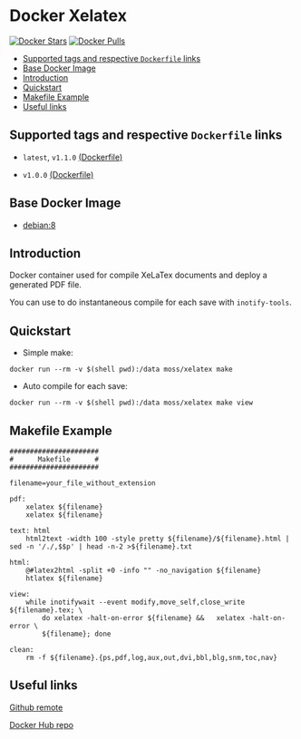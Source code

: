 Docker Xelatex
==============

[![Docker Stars](https://img.shields.io/docker/stars/moss/xelatex.svg?style=flat-square)]()
[![Docker Pulls](https://img.shields.io/docker/pulls/moss/xelatex.svg?style=flat-square)]()


* [Supported tags and respective `Dockerfile` links](#supported-tags-and-respective-dockerfile-links)
* [Base Docker Image](#base-docker-image)
* [Introduction](#introduction)
* [Quickstart](#quickstart)
* [Makefile Example](#makefile-example)
* [Useful links](#useful-links)

## Supported tags and respective `Dockerfile` links

* `latest`, `v1.1.0` [(Dockerfile)](https://github.com/moss-it/docker-xelatex/blob/master/Dockerfile)

* `v1.0.0` [(Dockerfile)](https://github.com/moss-it/docker-xelatex/blob/v1.0.0/Dockerfile)

## Base Docker Image

* [debian:8](https://registry.hub.docker.com/_/debian/)

## Introduction 

Docker container used for compile XeLaTex documents and deploy a generated PDF
file.

You can use to do instantaneous compile for each save with `inotify-tools`.

## Quickstart

* Simple make:

```
docker run --rm -v $(shell pwd):/data moss/xelatex make
```

* Auto compile for each save:

```
docker run --rm -v $(shell pwd):/data moss/xelatex make view
```

## Makefile Example
```
######################
#      Makefile      #
######################

filename=your_file_without_extension

pdf: 
	xelatex ${filename}
	xelatex ${filename}

text: html
	html2text -width 100 -style pretty ${filename}/${filename}.html | sed -n '/./,$$p' | head -n-2 >${filename}.txt

html:
	@#latex2html -split +0 -info "" -no_navigation ${filename}
	htlatex ${filename}

view:
	while inotifywait --event modify,move_self,close_write ${filename}.tex; \
		do xelatex -halt-on-error ${filename} &&   xelatex -halt-on-error \
		${filename}; done

clean:
	rm -f ${filename}.{ps,pdf,log,aux,out,dvi,bbl,blg,snm,toc,nav}
```

## Useful links

[Github remote](https://github.com/moss-it/docker-xelatex)

[Docker Hub repo](https://hub.docker.com/r/moss/xelatex/)

